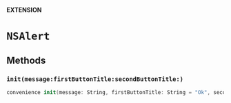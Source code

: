 **EXTENSION**

# `NSAlert`

## Methods
### `init(message:firstButtonTitle:secondButtonTitle:)`

```swift
convenience init(message: String, firstButtonTitle: String = "Ok", secondButtonTitle: String = "Cancel")
```
